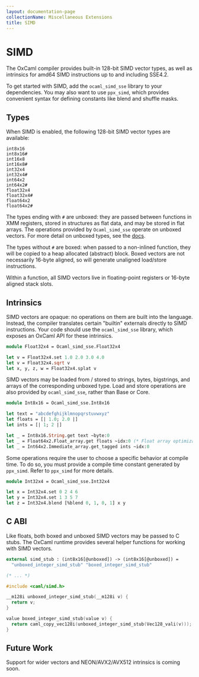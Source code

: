 ```yaml
---
layout: documentation-page
collectionName: Miscellaneous Extensions
title: SIMD
---
```


# SIMD

The OxCaml compiler provides built-in 128-bit SIMD vector types, as well
as intrinsics for amd64 SIMD instructions up to and including SSE4.2.

<!-- CR mslater: link to simd libraries -->
To get started with SIMD, add the `ocaml_simd_sse` library to your dependencies.
You may also want to use `ppx_simd`, which provides convenient syntax for
defining constants like blend and shuffle masks.

## Types

When SIMD is enabled, the following 128-bit SIMD vector types are available:

```
int8x16
int8x16#
int16x8
int16x8#
int32x4
int32x4#
int64x2
int64x2#
float32x4
float32x4#
float64x2
float64x2#
```

The types ending with `#` are unboxed: they are passed between functions in XMM
registers, stored in structures as flat data, and may be stored in flat arrays.
The operations provided by `Ocaml_simd_sse` operate on unboxed vectors.
For more detail on unboxed types, see the [docs](../_02-unboxed-types/intro.md).

The types without `#` are boxed: when passed to a non-inlined function,
they will be copied to a heap allocated (abstract) block.
Boxed vectors are not necessarily 16-byte aligned, so will generate
unaligned load/store instructions.

Within a function, all SIMD vectors live in floating-point registers or
16-byte aligned stack slots.

## Intrinsics

SIMD vectors are opaque: no operations on them are built into the
language. Instead, the compiler translates certain "builtin" externals directly
to SIMD instructions.  Your code should use the `ocaml_simd_sse` library, which
exposes an OxCaml API for these intrinsics.

```ocaml
module Float32x4 = Ocaml_simd_sse.Float32x4

let v = Float32x4.set 1.0 2.0 3.0 4.0
let v = Float32x4.sqrt v
let x, y, z, w = Float32x4.splat v
```

SIMD vectors may be loaded from / stored to strings, bytes, bigstrings,
and arrays of the corresponding unboxed type. Load and store operations are
also provided by `ocaml_simd_sse`, rather than Base or Core.

```ocaml
module Int8x16 = Ocaml_simd_sse.Int8x16

let text = "abcdefghijklmnopqrstuvwxyz"
let floats = [| 1.0; 2.0 |]
let ints = [| 1; 2 |]

let _ = Int8x16.String.get text ~byte:0
let _ = Float64x2.Float_array.get floats ~idx:0 (* Float array optimization required *)
let _ = Int64x2.Immediate_array.get_tagged ints ~idx:0
```

Some operations require the user to choose a specific behavior at
compile time. To do so, you must provide a compile time constant generated by `ppx_simd`.
Refer to `ppx_simd` for more details.

```ocaml
module Int32x4 = Ocaml_simd_sse.Int32x4

let x = Int32x4.set 0 2 4 6
let y = Int32x4.set 1 3 5 7
let z = Int32x4.blend [%blend 0, 1, 0, 1] x y
```

## C ABI

Like floats, both boxed and unboxed SIMD vectors may be passed to C stubs.
The OxCaml runtime provides several helper functions for working with SIMD vectors.

```ocaml
external simd_stub : (int8x16[@unboxed]) -> (int8x16[@unboxed]) =
  "unboxed_integer_simd_stub" "boxed_integer_simd_stub"

(* ... *)
```
```c
#include <caml/simd.h>

__m128i unboxed_integer_simd_stub(__m128i v) {
  return v;
}

value boxed_integer_simd_stub(value v) {
  return caml_copy_vec128i(unboxed_integer_simd_stub(Vec128_vali(v)));
}
```

## Future Work

Support for wider vectors and NEON/AVX2/AVX512 intrinsics is coming soon.
